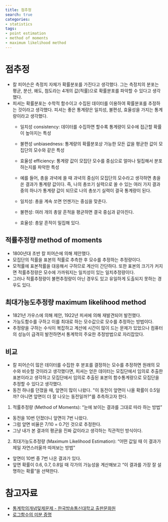 ```yaml
---
title: 점추정
search: true
categories:
- statistics
tags:
- point estimation
- method of moments
- maximum likelihood method
---
```


[//]: # (![표본분포 표]&#40;{{site.url}}{{site.baseurl}}/assets/images/statistics/sampling-distribution.jpg&#41;{: .align-center})

# 점추정

- 칼 피어슨은 측정치 자체가 확률분포를 가진다고 생각했다. 그는 측정치의 분포는 평균, 분산, 왜도, 첨도라는 4개의 값(적률)으로 확률분포를 파악할 수 있다고 생각했다.
- 피셔는 확률분포는 수학적 함수이고 수집된 데이터를 이용하여 확률분포를 추정하는 것이라고 생각했다. 피셔는 좋은 통계량은 일치성, 불편성, 효율성을 가지는 통계량이라고 생각했다.
  - 일치성 consistency: 데이터를 수집하면 할수록 통계량이 모수에 접근할 확률이 높아지는 특성
    
  - 불편성 unbiasedness: 통계량의 확률분포상 가능한 모든 값을 평균한 값이 모집단의 모수와 같은 특성

  - 효율성 efficiency: 통계량 값이 모집단 모수를 중심으로 얼마나 밀집해서 분포하는지를 파악한 특성
  - 예를 들어, 총을 과녁에 쏠 때 과녁의 중심이 모집단의 모수라고 생각하면 총을 쏜 결과가 통계량 값이다. 즉, 나의 총쏘기 실력으로 쏠 수 있는 여러 가지 결과 중의 하나가 통계량 값이 되므로 나의 총쏘기 실력이 결국 통계량이 된다. 
  - 일치성: 총을 계속 쏘면 언젠가는 중심을 맞춘다.
  - 불편성: 여러 개의 총알 흔적을 평균하면 결국 중심과 같아진다.
  - 효율성: 총알 흔적이 밀집해 있다.
  

## 적률추정량 method of moments
- 1800년대 초반 칼 피어슨에 의해 제안했다.
- 모집단의 적률을 표본의 적률로 추측한 후 모수를 추정하는 추정량이다.
- 모적률에 표본적률을 대응해서 구하므로 계산이 간단하다. 또한 표본의 크기가 커지면 적률추정량은 모수에 가까워지는 일치성이 있는 일치추정량이다.
- 그러나 적률추정량이 불편추정량이 아닌 경우도 있고 유일하게 도출되지 못하는 경우도 있다.
  

## 최대가능도추정량 maximum likelihood method
- 1821년 가우스에 의해 제안, 1922년 피셔에 의해 재발견되어 발전했다.
- 가능도함수를 구하고 이를 최대로 하는 모수값으로 모수를 추정하는 방법이다.
- 추정량을 구하는 수식이 복잡하고 계산에 시간이 많이 드는 문제가 있었으나 컴퓨터의 성능이 급격히 발전하면서 통계학의 주요한 추정방법으로 자리잡았다.
  

## 비교
- 칼 피어슨이 많은 데이터를 수집한 후 분포를 결정하는 모수를 추정하면 원래의 모수와 비슷할 것이라고 생각했다면, 피셔는 얻은 데이터는 모집단에서 임의로 추출한 표본이라고 생각하고 모집단에서 임의로 추출된 표본의 함수통계량으로 모집단을 추정할 수 있다고 생각했다.
- 동전 하나를 던졌을 때, 앞면이 많이 나왔다. "이 동전이 앞면이 나올 확률이 0.5일까? 아니면 앞면이 더 잘 나오는 동전일까?"를 추측하고자 한다.
1. 적률추정량 (Method of Moments): “눈에 보이는 결과를 그대로 따라 하는 방법”
- 동전을 10번 던졌더니 앞면이 7번 나왔다.
- 그럼 앞면 비율은 7/10 = 0.7인 것으로 추정한다.
- 그냥 내가 본 결과의 평균을 진짜 값이라고 생각하는 직관적인 방식이다.
2. 최대가능도추정량 (Maximum Likelihood Estimation):  “어떤 값일 때 이 결과가 제일 자연스러울까 따져보는 방법”
- 앞면이 10번 중 7번 나온 결과가 있다.
- 앞면 확률이 0.6, 0.7, 0.8일 때 각가의 가능성을 계산해보고 “이 결과를 가장 잘 설명하는 확률”을 선택한다.

  

# 참고자료
- [통계학의개념및제문제 - 한국방송통신대학교 출판문화원](https://press.knou.ac.kr/goods/textBookView.do?condCmdtCode=9788920031618&condLscValue=001&condYr=&condSmst=)
- [로그함수의 미분 증명](https://color-change.tistory.com/50#:~:text=%2D%20%EC%9E%90%EC%97%B0%EB%A1%9C%EA%B7%B8(y=lnx)%EC%9D%98%20%EB%AF%B8%EB%B6%84&text=f(x)=lnx%20%EB%A1%9C,%ED%95%AD%EC%9D%80%20x/h%20%EC%98%80%EC%8A%B5%EB%8B%88%EB%8B%A4.)